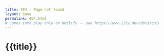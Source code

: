 ```yaml
---
title: 404 - Page not found
layout: base
permalink: 404.html
# Comes into play only on Netlify -- see https://www.11ty.dev/docs/quicktips/not-found/
---
```


# {{title}}

